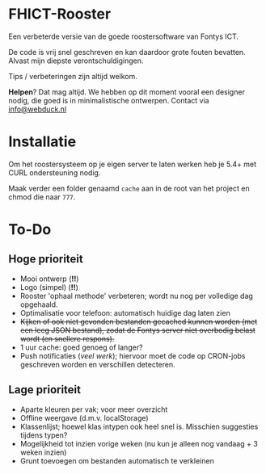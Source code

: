 FHICT-Rooster
=============

Een verbeterde versie van de goede roostersoftware van Fontys ICT.

De code is vrij snel geschreven en kan daardoor grote fouten bevatten. Alvast mijn diepste verontschuldigingen.

Tips / verbeteringen zijn altijd welkom.

**Helpen**? Dat mag altijd. We hebben op dit moment vooral een designer nodig, die goed is in minimalistische ontwerpen. Contact via info@webduck.nl

# Installatie
Om het roostersysteem op je eigen server te laten werken heb je 5.4+ met CURL ondersteuning nodig.

Maak verder een folder genaamd `cache` aan in de root van het project en chmod die naar `777`.

# To-Do

## Hoge prioriteit

- Mooi ontwerp (**!!**)
- Logo (simpel) (**!!**)
- Rooster 'ophaal methode' verbeteren; wordt nu nog per volledige dag opgehaald.
- Optimalisatie voor telefoon: automatisch huidige dag laten zien
- ~~Kijken of ook niet gevonden bestanden gecached kunnen worden (met een leeg JSON bestand), zodat de Fontys server niet overbodig belast wordt (en snellere respons).~~
- 1 uur cache: goed genoeg of langer?
- Push notificaties (*veel werk*); hiervoor moet de code op CRON-jobs geschreven worden en verschillen detecteren.

## Lage prioriteit

- Aparte kleuren per vak; voor meer overzicht
- Offline weergave (d.m.v. localStorage)
- Klassenlijst; hoewel klas intypen ook heel snel is. Misschien suggesties tijdens typen?
- Mogelijkheid tot inzien vorige weken (nu kun je alleen nog vandaag + 3 weken inzien)
- Grunt toevoegen om bestanden automatisch te verkleinen